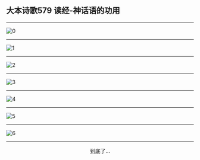 
## 大本诗歌579 读经-神话语的功用
        
<div id="aplayer0"></div>

---

<img alt="0" data-original="https://cdn.jsdelivr.net/gh/k34869/shi/data/d0578/0">

---

<img alt="1" data-original="https://cdn.jsdelivr.net/gh/k34869/shi/data/d0578/1">

---

<img alt="2" data-original="https://cdn.jsdelivr.net/gh/k34869/shi/data/d0578/2">

---

<img alt="3" data-original="https://cdn.jsdelivr.net/gh/k34869/shi/data/d0578/3">

---

<img alt="4" data-original="https://cdn.jsdelivr.net/gh/k34869/shi/data/d0578/4">

---

<img alt="5" data-original="https://cdn.jsdelivr.net/gh/k34869/shi/data/d0578/5">

---

<img alt="6" data-original="https://cdn.jsdelivr.net/gh/k34869/shi/data/d0578/6">

---

<p style="text-align: center">到底了...</p>

<script src="/js/dist-view.js"></script>

<script>
MAIN.id = 'd0578';
        
const ap0 = new APlayer({
    container: document.getElementById('aplayer0'),
    volume: 1,
    loop: 'none',
    preload: 'none',
    audio: [{
        name: '大本诗歌579.mp3',
        artist: '大本诗歌',
        url: 'https://res.wx.qq.com/voice/getvoice?mediaid=MzI0NTk3MDM5M18yMjQ3NDk0Nzk0',
        cover: '/favicon'
    }]
});
</script>
